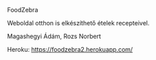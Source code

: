 FoodZebra

Weboldal otthon is elkészíthető ételek recepteivel.

Magashegyi Ádám, Rozs Norbert

Heroku: https://foodzebra2.herokuapp.com/
